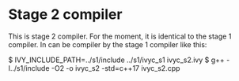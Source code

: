 Stage 2 compiler
================

This is stage 2 compiler. For the moment, it is identical to the stage
1 compiler. In can be compiler by the stage 1 compiler like this:

$ IVY_INCLUDE_PATH=../s1/include ../s1/ivyc_s1 ivyc_s2.ivy
$ g++ -I../s1/include -O2 -o ivyc_s2 -std=c++17 ivyc_s2.cpp


